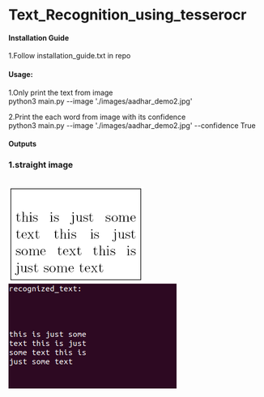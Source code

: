 # Text_Recognition_using_tesserocr
<H4> Installation Guide </h4>
1.Follow installation_guide.txt in repo<br>

<h4> Usage:</h4>
1.Only print the text from image<br>
python3 main.py --image './images/aadhar_demo2.jpg'<br>

2.Print the each word from image with its confidence<br>
python3 main.py --image './images/aadhar_demo2.jpg' --confidence True<br>

<h4> Outputs </h4>
<p>
 <h3> 1.straight image </h3><br>
 <img src="images/5.png"></img><br>
 <img src="images/op_5.png"></img><br>  
</p>
